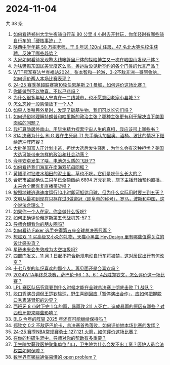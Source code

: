 # 2024-11-04

共 38 条

<!-- BEGIN -->
<!-- 最后更新时间 Mon Nov 04 2024 01:00:30 GMT+0800 (China Standard Time) -->

1. [如何看待郑州大学生夜骑自行车 80 公里 4 小时去开封玩，你年轻时有哪些骑自行车的「硬核事迹」？](https://www.zhihu.com/question/2973178429)
1. [陕西中学年薪 50 万招老师，干 6 年送 120㎡ 住房，47 名北大等名校生获聘，反映了哪些趋势？](https://www.zhihu.com/question/2873792012)
1. [大家如何看待发现鳌太线帐篷里尸体的探险博主又一次在崛围山发现尸体？](https://www.zhihu.com/question/2614494388)
1. [为啥樊振东国民美誉度这么高，奥运后没见新签约的各个门类的代言产品？](https://www.zhihu.com/question/1497320445)
1. [WTT冠军赛法兰克福站2024，张本智和一轮游，3-2不敌非洲一哥阿鲁纳，如何评价两人本场比赛表现？](https://www.zhihu.com/question/3031059116)
1. [24-25 赛季英超联赛第10轮伯恩茅斯 2:1 曼城，如何评价这场比赛？](https://www.zhihu.com/question/2936833119)
1. [你能做到不以物喜，不以己悲吗？](https://www.zhihu.com/question/2939124089)
1. [为什么很多年轻人宁肯在一二线城市，也不愿意回老家小县城？?](https://www.zhihu.com/question/2891019534)
1. [怎么忘掉一段感情放下一个人?](https://www.zhihu.com/question/2840325788)
1. [如果人类殖民外星时，发现了碳基生物，我们可以吃它们吗？](https://www.zhihu.com/question/662995426)
1. [如何通俗地理解特朗普和哈里斯的政治主张？哪种主张更有利于解决当下美国面临的问题？](https://www.zhihu.com/question/2901391027)
1. [我打算隐居终南山，用毕生精力探索宇宙人生的真相，我应该带上哪些书？](https://www.zhihu.com/question/604728024)
1. [S14 决赛为什么 BLG 要在生死局 T1 先手确认加里奥、酒桶、波比的情况下继续选冲阵阵容？](https://www.zhihu.com/question/2945780246)
1. [大批美国富人正计划出逃，担忧大选后发生骚乱，为什么会有这种担忧？美国大选可能带来怎样的政治和社会动荡？](https://www.zhihu.com/question/2898597274)
1. [今年安卓发生了啥，电池怎么质的飞跃了?](https://www.zhihu.com/question/2121086623)
1. [如何看待我们海军在南海双航母同框？](https://www.zhihu.com/question/2713323785)
1. [黄鳝平时钻进水稻田的泥土里，草也不吃，它们是吃什么长大的？](https://www.zhihu.com/question/477751835)
1. [合肥市监局确认三只羊已全额缴纳 6894 万元罚款，旗下主播开始预约直播，未来会全面恢复直播带货吗？](https://www.zhihu.com/question/2887523187)
1. [按照地球逃逸速度运行10小时即可抵达月球，但为什么实际用时要三到五天？](https://www.zhihu.com/question/2506099139)
1. [文明从最初到现在只存在过3做帝冠（即皇帝的称号），罗马，波斯和中国，这个说法合理么？](https://www.zhihu.com/question/297336805)
1. [如果你一个人在家，你会做什么饭吃?](https://www.zhihu.com/question/626724634)
1. [如何正确评价俄罗斯第五代战机苏-57？](https://www.zhihu.com/question/63985755)
1. [导师会翻看你的朋友圈吗?](https://www.zhihu.com/question/377742704)
1. [如何看待 Faker 选手夺得第五座全球总决赛冠军？](https://www.zhihu.com/question/2945624772)
1. [想趁双 11 买高级又小众的礼物，天猫小黑盒 HeyDesign 里有哪些值得关注的设计感尖货？](https://www.zhihu.com/question/2978979799)
1. [星链未来会失效成为太空垃圾吗?](https://www.zhihu.com/question/863649683)
1. [四部门发文，11 月 1 日起不符合新规电动自行车将被禁，这对居民出行有何改变？](https://www.zhihu.com/question/807421840)
1. [十七八岁的年纪喜欢的那个人，再见面还是会喜欢吗？](https://www.zhihu.com/question/906111762)
1. [2024WTA年终总决赛，萨巴伦卡6：3、6：4战胜郑钦文，怎么评价这一场比赛？](https://www.zhihu.com/question/2942540637)
1. [LPL 赛区队伍究竟要到什么时候才能在全球总决赛上彻底击败 T1 战队？](https://www.zhihu.com/question/2946201630)
1. [脱口秀演员调侃王楚钦输球，野生喜剧回应「暂停演出合作」，应如何把握脱口秀表演冒犯的边界？](https://www.zhihu.com/question/740275200)
1. [西班牙 8 小时下完 1 年的雨，暴雨致 211 人死亡，造成暴雨的原因有哪些？对西班牙带来哪些影响？](https://www.zhihu.com/question/2929032695)
1. [BLG 今年的阵容 2025 年还有可能继续保持吗？](https://www.zhihu.com/question/2945920149)
1. [郑钦文 0:2 不敌萨巴伦卡，总决赛首秀落败，如何评价她本场比赛的发挥？](https://www.zhihu.com/question/2972596162)
1. [24-25 赛季NBA常规赛勇士 127:121 火箭，如何评价这场比赛？](https://www.zhihu.com/question/2971326623)
1. [在你的科研生涯中，导师对你的帮助有多重要？](https://www.zhihu.com/question/2612926038)
1. [卫生院欠薪致医护聚集单位门口，卫生院为什么会发不出工资？医护人员合法权益如何保障？](https://www.zhihu.com/question/2687349407)
1. [数学界有哪些通俗易懂的 open problem？](https://www.zhihu.com/question/447601758)

<!-- END -->
